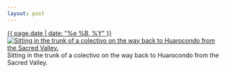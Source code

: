 ```yaml
---
layout: post
---
```


<p>
  <time><a href="/192">{{ page.date | date: "%e %B, %Y" }}</a></time>
  <a href="/192"><img src="{{ site.assets_url }}/192-320.jpg" srcset="{{ site.assets_url }}/192-640.jpg 640w, {{ site.assets_url }}/192-480.jpg 480w, {{ site.assets_url }}/192-320.jpg 320w, {{ site.assets_url }}/192-160.jpg 160w" sizes="(min-width: 700px) 50vw, calc(100vw - 2rem)" alt="Sitting in the trunk of a colectivo on the way back to Huarocondo from the Sacred Valley." /></a>
  <span>Sitting in the trunk of a colectivo on the way back to Huarocondo from the Sacred Valley.</span>
</p>
